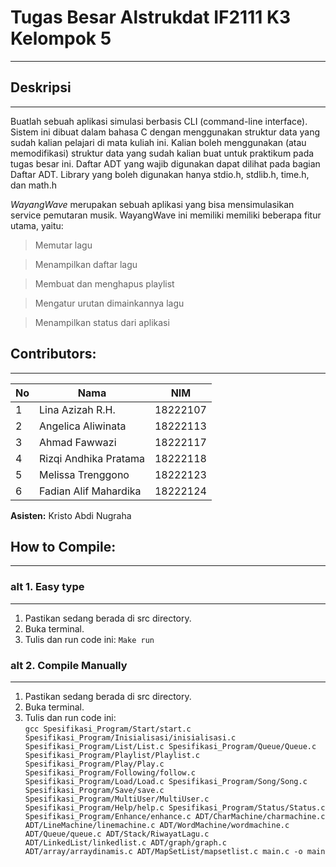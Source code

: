 # **Tugas Besar Alstrukdat IF2111 K3 Kelompok 5**  
_______

## Deskripsi
_______
Buatlah sebuah aplikasi simulasi berbasis CLI (command-line interface). Sistem ini dibuat dalam bahasa C dengan menggunakan struktur data yang sudah kalian pelajari di mata kuliah ini. Kalian boleh menggunakan (atau memodifikasi) struktur data yang sudah kalian buat untuk praktikum pada tugas besar ini. Daftar ADT yang wajib digunakan dapat dilihat pada bagian Daftar ADT. Library yang boleh digunakan hanya stdio.h, stdlib.h, time.h, dan math.h

*WayangWave* merupakan sebuah aplikasi yang bisa mensimulasikan service pemutaran musik. WayangWave ini memiliki memiliki beberapa fitur utama, yaitu:
> Memutar lagu

> Menampilkan daftar lagu

> Membuat dan menghapus playlist

> Mengatur urutan dimainkannya lagu

> Menampilkan status dari aplikasi

## Contributors:
_______

| **No**     | **Nama**                   | **NIM**           |
| ------ | ---------------------- | ------------- |
| 1      | Lina Azizah R.H.       | 18222107      |
| 2      | Angelica Aliwinata     | 18222113      |
| 3      | Ahmad Fawwazi          | 18222117      |
| 4      | Rizqi Andhika Pratama  | 18222118      |
| 5      | Melissa Trenggono      | 18222123      |
| 6      | Fadian Alif Mahardika  | 18222124      |

**Asisten:** Kristo Abdi Nugraha

## **How to Compile:**
_______

### alt 1. Easy type
_______

1. Pastikan sedang berada di src directory.
2. Buka terminal.  
3. Tulis dan run code ini:
`Make run`

### alt 2. Compile Manually
_______

1. Pastikan sedang berada di src directory.
2. Buka terminal.  
3. Tulis dan run code ini:  
`gcc Spesifikasi_Program/Start/start.c Spesifikasi_Program/Inisialisasi/inisialisasi.c Spesifikasi_Program/List/List.c Spesifikasi_Program/Queue/Queue.c Spesifikasi_Program/Playlist/Playlist.c Spesifikasi_Program/Play/Play.c Spesifikasi_Program/Following/follow.c Spesifikasi_Program/Load/Load.c Spesifikasi_Program/Song/Song.c Spesifikasi_Program/Save/save.c Spesifikasi_Program/MultiUser/MultiUser.c Spesifikasi_Program/Help/help.c Spesifikasi_Program/Status/Status.c Spesifikasi_Program/Enhance/enhance.c ADT/CharMachine/charmachine.c ADT/LineMachine/linemachine.c ADT/WordMachine/wordmachine.c ADT/Queue/queue.c ADT/Stack/RiwayatLagu.c ADT/LinkedList/linkedlist.c ADT/graph/graph.c ADT/array/arraydinamis.c ADT/MapSetList/mapsetlist.c main.c -o main`



